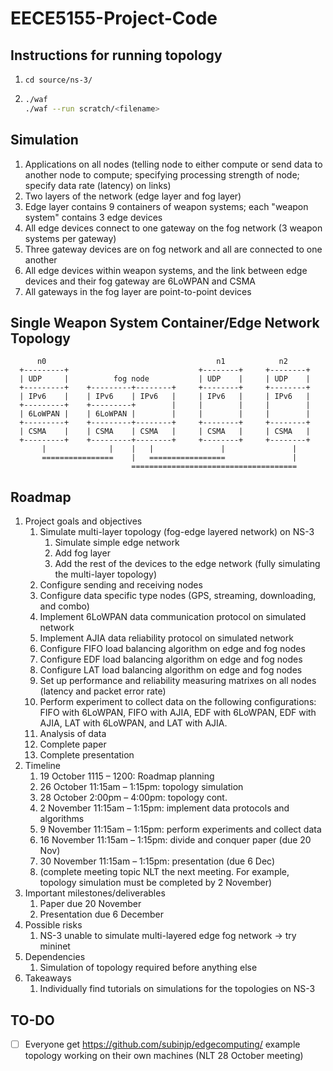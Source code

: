 # EECE5155-Project-Code

## Instructions for running topology
1. `cd source/ns-3/`
2. 	```bash
	./waf
	./waf --run scratch/<filename>
	```

## Simulation 
1. Applications on all nodes (telling node to either compute or send data to another node to compute; specifying processing strength of node; specify data rate (latency) on links)
2. Two layers of the network (edge layer and fog layer)
3. Edge layer contains 9 containers of weapon systems; each "weapon system" contains 3 edge devices
4. All edge devices connect to one gateway on the fog network (3 weapon systems per gateway)
5. Three gateway devices are on fog network and all are connected to one another
6. All edge devices within weapon systems, and the link between edge devices and their fog gateway are 6LoWPAN and CSMA
7. All gateways in the fog layer are point-to-point devices 

## Single Weapon System Container/Edge Network Topology
```
      n0                                      n1            n2
  +---------+                             +--------+     +--------+
  | UDP     |          fog node           | UDP    |     | UDP    |
  +---------+    +---------+--------+     +--------+     +--------+
  | IPv6    |    | IPv6    | IPv6   |     | IPv6   |     | IPv6   |
  +---------+    +---------+        |     |        |     |        |
  | 6LoWPAN |    | 6LoWPAN |        |     |        |     |        |
  +---------+    +---------+--------+     +--------+     +--------+
  | CSMA    |    | CSMA    | CSMA   |     | CSMA   |     | CSMA   |  
  +---------+    +---------+--------+     +--------+     +--------+
       |              |    |   |               |               |
       ================    |   =================               | 
                           =====================================
```

## Roadmap
1.	Project goals and objectives
	1.	Simulate multi-layer topology (fog-edge layered network) on NS-3 
		1.	Simulate simple edge network
		2.	Add fog layer 
		3.	Add the rest of the devices to the edge network (fully simulating the multi-layer topology)
	2.	Configure sending and receiving nodes
	3.	Configure data specific type nodes (GPS, streaming, downloading, and combo)
	4.	Implement 6LoWPAN data communication protocol on simulated network 
	5.	Implement AJIA data reliability protocol on simulated network
	6.	Configure FIFO load balancing algorithm on edge and fog nodes 
	7.	Configure EDF load balancing algorithm on edge and fog nodes
	8.	Configure LAT load balancing algorithm on edge and fog nodes
	9.	Set up performance and reliability measuring matrixes on all nodes (latency and packet error rate)
	10.	Perform experiment to collect data on the following configurations: FIFO with 6LoWPAN, FIFO with AJIA, EDF with 6LoWPAN, EDF with AJIA, LAT with 6LoWPAN, and LAT with AJIA.
	11.	Analysis of data
	12.	Complete paper
	13.	Complete presentation
2.	Timeline 
	1.	19 October 1115 – 1200: Roadmap planning
	2.	26 October 11:15am – 1:15pm: topology simulation 
	3.	28 October 2:00pm – 4:00pm: topology cont.
	4.	2 November 11:15am – 1:15pm: implement data protocols and algorithms
	5.	9 November 11:15am – 1:15pm: perform experiments and collect data
	6.	16 November 11:15am – 1:15pm: divide and conquer paper (due 20 Nov)
	7.	30 November 11:15am – 1:15pm: presentation (due 6 Dec)
	8.	(complete meeting topic NLT the next meeting. For example, topology simulation must be completed by 2 November)
3.	Important milestones/deliverables
	1.	Paper due 20 November
	2.	Presentation due 6 December
4.	Possible risks
	1.	NS-3 unable to simulate multi-layered edge fog network -> try mininet 
5.	Dependencies
	1.	Simulation of topology required before anything else
6.	Takeaways
	1.	Individually find tutorials on simulations for the topologies on NS-3 
	
## TO-DO
- [ ] Everyone get https://github.com/subinjp/edgecomputing/ example topology working on their own machines (NLT 28 October meeting)

